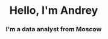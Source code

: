 <div id="header" align="center">
    <h1>Hello, I'm Andrey</h1>
    <h3>I'm a data analyst from Moscow</h3>
</div>
